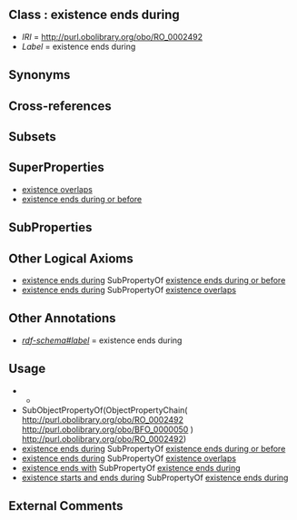 
## Class : existence ends during

 * *IRI* = http://purl.obolibrary.org/obo/RO_0002492
 * *Label* = existence ends during

## Synonyms


## Cross-references


## Subsets


## SuperProperties

 * [existence overlaps](../../RO/90/RO_0002490.md)
 * [existence ends during or before](../../RO/97/RO_0002497.md)

## SubProperties


## Other Logical Axioms

 * [existence ends during](../../RO/92/RO_0002492.md) SubPropertyOf [existence ends during or before](../../RO/97/RO_0002497.md)
 * [existence ends during](../../RO/92/RO_0002492.md) SubPropertyOf [existence overlaps](../../RO/90/RO_0002490.md)

## Other Annotations

 * *[rdf-schema#label](../../el/rdf-schema#label.md)* = existence ends during

## Usage

 * -
 * SubObjectPropertyOf(ObjectPropertyChain( <http://purl.obolibrary.org/obo/RO_0002492> <http://purl.obolibrary.org/obo/BFO_0000050> ) <http://purl.obolibrary.org/obo/RO_0002492>)
 * [existence ends during](../../RO/92/RO_0002492.md) SubPropertyOf [existence ends during or before](../../RO/97/RO_0002497.md)
 * [existence ends during](../../RO/92/RO_0002492.md) SubPropertyOf [existence overlaps](../../RO/90/RO_0002490.md)
 * [existence ends with](../../RO/93/RO_0002493.md) SubPropertyOf [existence ends during](../../RO/92/RO_0002492.md)
 * [existence starts and ends during](../../RO/91/RO_0002491.md) SubPropertyOf [existence ends during](../../RO/92/RO_0002492.md)

## External Comments

